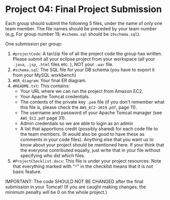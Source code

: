 # Project 04: Final Project Submission

Each group should submit the following 5 files, under the name of only one team member. The file names should be preceded by your team number (e,g, For group number 19, `#schema.sql` should be `19schema.sql`).

One submission per group:

1. `#projectCode`: A tar/zip file of all the project code the group has written. Please submit all your eclipse project from your workspace (all your `.java`, `.jsp`, `.html` files etc. ), NOT your `.war` file.
2. `#schema.sql`: The SQL file for your DB schema (you have to export it from your MySQL workbench)
3. `#ER_diagram`: Your final ER diagram.
4. `#README.txt`: This contains:
   -  Your URL where we can run the project from Amazon EC2.
   -  Your Apache Tomcat credentials.
   -  The contents of the private key `.pem` file (if you don't remember what this file is, please check the `AWS_EC2-2019.pdf`, page 11).
   -  The username and password of your Apache Tomcat manager (see `AWS_EC2.pdf` page 31).
   -  Admin credentials so we are able to login as an admin
   -  A list that apportions credit (possibly shared) for each code file to the team members. (It would also be good to have these as comments in your code files). Anything else that you want us to know about your project should be mentioned here. If your think that the everyone contributed equally, just write that in your file without specifying who did which files.
5. `#ProjectChecklist.docx`: This file is under your project resources. Note that everything marked with "`*`" in the checklist means that it is not basic feature.

IMPORTANT: The code SHOULD NOT BE CHANGED after the final submission in your Tomcat! (If you are caught making changes, the minimum penalty will be 0 on the whole project.)
